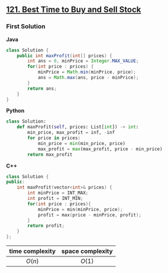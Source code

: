 ## [121. Best Time to Buy and Sell Stock](https://leetcode.cn/problems/best-time-to-buy-and-sell-stock/)

### First Solution
**Java**

```java
class Solution {
    public int maxProfit(int[] prices) {
        int ans = 0, minPrice = Integer.MAX_VALUE;
        for(int price : prices) {
            minPrice = Math.min(minPrice, price);
            ans = Math.max(ans, price - minPrice);
        }
        return ans;
    }
}
```

**Python**
```python
class Solution:
    def maxProfit(self, prices: List[int]) -> int:
        min_price, max_profit = inf, -inf
        for price in prices:
            min_price = min(min_price, price)
            max_profit = max(max_profit, price - min_price)
        return max_profit
```

**C++**

```c++
class Solution {
public:
    int maxProfit(vector<int>& prices) {
        int minPrice = INT_MAX;
        int profit = INT_MIN;
        for(int price : prices){
            minPrice = min(minPrice, price);
            profit = max(price - minPrice, profit);
        }
        return profit;
    }
};
```

|time complexity|space complexity|
|:-:|:-:|
|$O(n)$|$O(1)$|